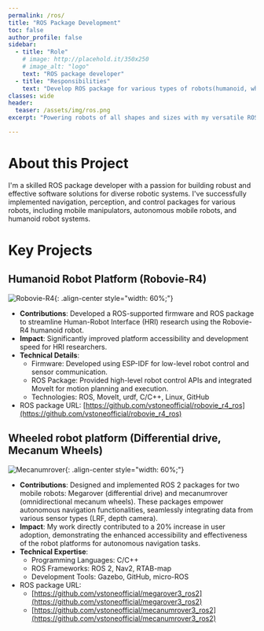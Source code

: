 ```yaml
---
permalink: /ros/
title: "ROS Package Development"
toc: false
author_profile: false
sidebar:
  - title: "Role"
    # image: http://placehold.it/350x250
    # image_alt: "logo"
    text: "ROS package developer"
  - title: "Responsibilities"
    text: "Develop ROS package for various types of robots(humanoid, wheel-robot, robotic arm)"
classes: wide
header:
  teaser: /assets/img/ros.png
excerpt: "Powering robots of all shapes and sizes with my versatile ROS toolkit."

---
```



# About this Project
I'm a skilled ROS package developer with a passion for building robust and effective software solutions for diverse robotic systems. I've successfully implemented navigation, perception, and control packages for various robots, including mobile manipulators, autonomous mobile robots, and humanoid robot systems.

# Key Projects

## Humanoid Robot Platform (Robovie-R4)

![Robovie-R4](https://robots.ros.org/assets/img/robots/robovie-r4/image.png){: .align-center style="width: 60%;"}

- **Contributions**: Developed a ROS-supported firmware and ROS package to streamline Human-Robot Interface (HRI) research using the Robovie-R4 humanoid robot.
- **Impact**: Significantly improved platform accessibility and development speed for HRI researchers.
- **Technical Details**:
  - Firmware: Developed using ESP-IDF for low-level robot control and sensor communication.
  - ROS Package: Provided high-level robot control APIs and integrated MoveIt for motion planning and execution.
  - Technologies: ROS, MoveIt, urdf, C/C++, Linux, GitHub
- ROS package URL: [https://github.com/vstoneofficial/robovie_r4_ros](https://github.com/vstoneofficial/robovie_r4_ros)

## Wheeled robot platform (Differential drive, Mecanum Wheels)

![Mecanumrover](https://robots.ros.org/assets/img/robots/mecanumrover-ver.3.0/image.png){: .align-center style="width: 60%;"}
- **Contributions**: Designed and implemented ROS 2 packages for two mobile robots: Megarover (differential drive) and mecanumrover (omnidirectional mecanum wheels). These packages empower autonomous navigation functionalities, seamlessly integrating data from various sensor types (LRF, depth camera).
- **Impact**: My work directly contributed to a 20% increase in user adoption, demonstrating the enhanced accessibility and effectiveness of the robot platforms for autonomous navigation tasks.
- **Technical Expertise**:
  - Programming Languages: C/C++
  - ROS Frameworks: ROS 2, Nav2, RTAB-map
  - Development Tools: Gazebo, GitHub, micro-ROS
- ROS package URL: 
  - [https://github.com/vstoneofficial/megarover3_ros2](https://github.com/vstoneofficial/megarover3_ros2)
  - [https://github.com/vstoneofficial/mecanumrover3_ros2](https://github.com/vstoneofficial/mecanumrover3_ros2)
